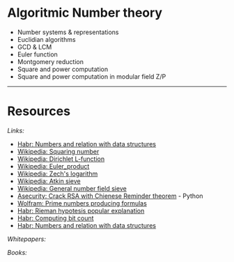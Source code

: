 # Algoritmic Number theory

* Number systems & representations
* Euclidian algorithms
* GCD & LCM
* Euler function
* Montgomery reduction
* Square and power computation
* Square and power computation in modular field Z/P 

___

# Resources

*Links:*
* [Habr: Numbers and relation with data structures](https://habr.com/ru/post/561556/)
* [Wikipedia: Squaring number](https://en.wikipedia.org/wiki/Square_number)
* [Wikipedia: Dirichlet L-function](https://en.wikipedia.org/wiki/Dirichlet_L-function)
* [Wikipedia: Euler_product](https://en.wikipedia.org/wiki/Euler_product)
* [Wikipedia: Zech's logarithm](https://en.wikipedia.org/wiki/Zech%27s_logarithm)
* [Wikipedia: Atkin sieve](https://ru.wikipedia.org/wiki/Решето_Аткина)
* [Wikipedia: General number field sieve](https://en.wikipedia.org/wiki/General_number_field_sieve)
* [Asecurity: Crack RSA with Chienese Reminder theorem](https://asecuritysite.com/cracking/rsa_crt) - Python
* [Wolfram: Prime numbers producing formulas](https://mathworld.wolfram.com/PrimeFormulas.html)
* [Habr: Rieman hypotesis popular explanation](https://habr.com/ru/post/452964/)
* [Habr: Computing bit count](https://habr.com/ru/post/276957/)
* [Habr: Numbers and relation with data structures](https://habr.com/ru/post/561556/)

*Whitepapers:*

*Books:*


